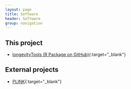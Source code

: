 ```yaml
---
layout: page
title: Software
header: Software
group: navigation
---
```


## This project

* [longevityTools (R Package on GitHub)](https://github.com/tgirke/longevityTools){:target="_blank"}

## External projects

* [PLINK](http://pngu.mgh.harvard.edu/~purcell/plink/){:target="_blank"}
